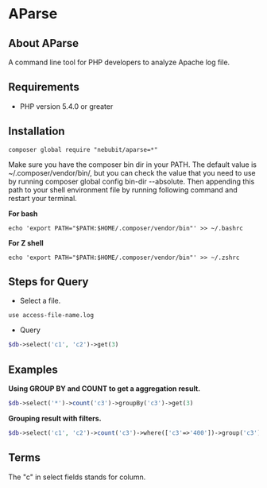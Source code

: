 # AParse

## About AParse
A command line tool for PHP developers to analyze Apache log file.

## Requirements
* PHP version 5.4.0 or greater

## Installation

```shell
composer global require "nebubit/aparse=*"
```
Make sure you have the composer bin dir in your PATH. The default value is ~/.composer/vendor/bin/, but you can check the value that you need to use by running composer global config bin-dir --absolute. Then appending this path to your shell environment file by running following command and restart your terminal.

**For bash**
```shell
echo 'export PATH="$PATH:$HOME/.composer/vendor/bin"' >> ~/.bashrc
```
**For Z shell**
```shell
echo 'export PATH="$PATH:$HOME/.composer/vendor/bin"' >> ~/.zshrc
```


## Steps for Query
* Select a file.

```shell
use access-file-name.log
```

* Query

```php
$db->select('c1', 'c2')->get(3)
```

## Examples
**Using GROUP BY and COUNT to get a aggregation result.**

```php
$db->select('*')->count('c3')->groupBy('c3')->get(3)
```
**Grouping result with filters.**
```php
$db->select('c1', 'c2')->count('c3')->where(['c3'=>'400'])->group('c3')->get(3)
```

## Terms

The "c" in select fields stands for column.


